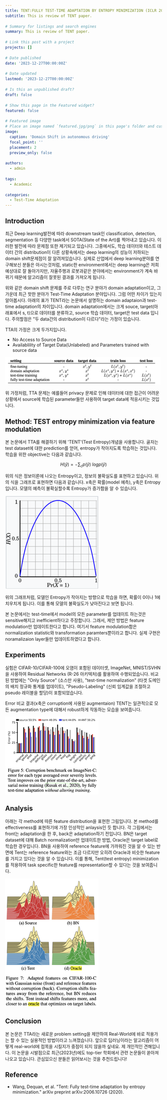 ```yaml
---
title: TENT:FULLY TEST-TIME ADAPTATION BY ENTROPY MINIMIZATION (ICLR 2021)
subtitle: This is review of TENT paper. 

# Summary for listings and search engines
summary: This is review of TENT paper.

# Link this post with a project
projects: []

# Date published
date: '2023-12-27T00:00:00Z'

# Date updated
lastmod: '2023-12-27T00:00:00Z'

# Is this an unpublished draft?
draft: false

# Show this page in the Featured widget?
featured: false

# Featured image
# Place an image named `featured.jpg/png` in this page's folder and customize its options here.
image:
  caption: 'Domain Shift in autonomous driving'
  focal_point: ''
  placement: 2
  preview_only: false

authors:
  - admin

tags:
  - Academic

categories:
  - Test-Time Adaptation
---
```


## Introduction
최근 Deep learning발전에 따라 downstream task인 classification, detection, segmentation 등 다양한 task에서 SOTA(State of the Art)를 찍어내고 있습니다. 이러한 발전에 따라 문제점 또한 제기되고 있습니다. 그중에서도, 학습 데이터와 테스트 데이터 간의 distribution이 다른 상황속에서는 deep learning의 성능이 저하되는 domain shift문제점이 잘 알려져있습니다. 실제로 산업에서 deep learning분야를 연구해보신 분들은 아시는것처럼, static한 environment에서는 deep learning은 저희 예상대로 잘 돌아가지만, 자율주행과 로봇과같은 분야에서는 environment가 계속 바뀌기 때문에 알고리즘이 잘못된 결과를 가져오게 됩니다.

위와 같은 domain shift 문제를 주로 다루는 연구 분야가 domain adaptation이고, 그 가운데 최근 핫한 분야가 Test-Time Adaptation 분야입니다. 그럼 어떤 차이가 있는지 알아봅시다. 아래의 표가 TENT라는 논문에서 설명하는 domain adaptaion과 test-time adaptation의 차이입니다. domain adaptation에서는 크게 souce, target(아래표에서 s, t)으로 데이터를 분류하고, source 학습 데이터, target은 test data 입니다. 주의할점은 "두 data간의 distribution이 다르다"라는 가정이 있습니다.

TTA의 가정은 크게 두가지입니다.
- No Access to Source Data 
- Availablility of Target Data(Unlabeled) and Parameters trained with source data

 <img src="settings.png" alt="setting" width="500"/>

위 가정처럼, TTA 문제는 예를들어 privacy 문제로 인해 데이터에 대한 접근이 어려운 상황에서 source에 학습된 parameter들만 사용하여 target data에 적응시키는 것입니다.


## Method: TEST entropy minimization via feature modulation

본 논문에서 TTA를 해결하기 위해 'TENT'(Test Entropy)개념을 사용합니다. 골자는 test dataset에 대한 prediction를 얻어, entropy가 작아지도록 학습하는 것입니다. 학습을 위한 objective는 다음과 같습니다.

$$H(\hat{y})=-\sum_{c}p(\hat{y}) \ logp(\hat{y})$$

위의 식은 정보이론에 나오는 Entropy이고, 정보의 불확실도를 표현하고 있습니다. 위의 식을 그래프로 표현하면 다음과 같습니다. x축은 확률(model 예측), y축은 Entropy입니다. 모델의 예측이 불확실할수록 Entropy가 증가함을 알 수 있습니다.

 <img src="entorpy.png" alt="entropy graph" width="300"/>

위의 그래프처럼, 모델인 Entropy가 작아지는 방향으로 학습을 하면, 확률이 0이나 1에 치우치게 됩니다. 이를 통해 모델의 불확실도가 낮아진다고 보면 됩니다. 

본 논문에서는 test-time에서 model의 모든 parameter를 업데이트 하는것은 sensitive해지고 inefficient하다고 주장합니다. 그래서, 제안 방법은 feature modulation만 업데이트한다고 합니다. 여기서 feature modulation함은 normalization statistic와 transformation paramters뿐이라고 합니다. 실제 구현은 noramalizaion layer들만 업데이트하였다고 합니다. 

## Experiments

실험은 CIFAR-10/CIFAR-100에 오염이 포함된 데이터셋, ImageNet, MNIST/SVHN을 사용하여 Residual Networks (R-26 아키텍처)를 활용하여 수행되었습니다. 비교된 방법에는 "Only Source" (소스만 사용), "test-time normalization" (타겟 도메인의 배치 정규화 통계를 업데이트), "Pseudo-Labeling" (신뢰 임계값을 조절하고 pseudo 레이블을 할당)이 포함되었습니다.

Error 비교 결과(x축은 corruption에 사용된 augmentaion)
TENT는 일관적으로 모든 augmentation type에 대해서 robust하게 작동하는 모습을 보여줍니다.

 <img src="exp.png" alt="experiment results" width="300"/>

## Analysis

아래는 각 method에 따른 feature distribution을 표현한 그림입니다. 본 method를 effectiveness를 표현하기에 가장 인상적인 anlaysis인 듯 합니다. 각 그림에서는 front는 adaptation을 한 후, back은 adaptation하기 전입니다. BN은 target dataset에 대해 Batch normalization만 업데이트한 방법, Oracle은 target label로 학습한 경우입니다. BN을 사용하여 reference feature에 가까워진 것을 알 수 있는 반면에 Tent는 reference feature와는 조금 다르지만 오히려 Oracle과 비슷한 feature 를 가지고 있다는 것을 알 수 있습니다. 이를 통해, Tent(test entropy) minimization를 적용하여 task specific한 feature를 representation할 수 있다는 것을 보여줍니다.

 <img src="analysis.png" alt="analysis results" width="300"/>


## Conclusion

본 논문은 TTA라는 새로운 problem setting을 제안하여 Real-World에 바로 적용가는 할 수 있는 실용적인 방법이라고 느껴졌습니다. 앞으로 딥러닝이라는 알고리즘이 어떻게 real-world에 접목을 시킬지가 중점이 되지 않을까 싶네요. 제 개인적인 견해입니다. 이 논문을 시발점으로 최근(2023년)에도 top-tier 학회에서 관련 논문들이 쏟아져나오고 있습니다. 관심있으신 분들은 읽어보시는 것을 추천드립니다!

## Reference
- Wang, Dequan, et al. "Tent: Fully test-time adaptation by entropy minimization." arXiv preprint arXiv:2006.10726 (2020).